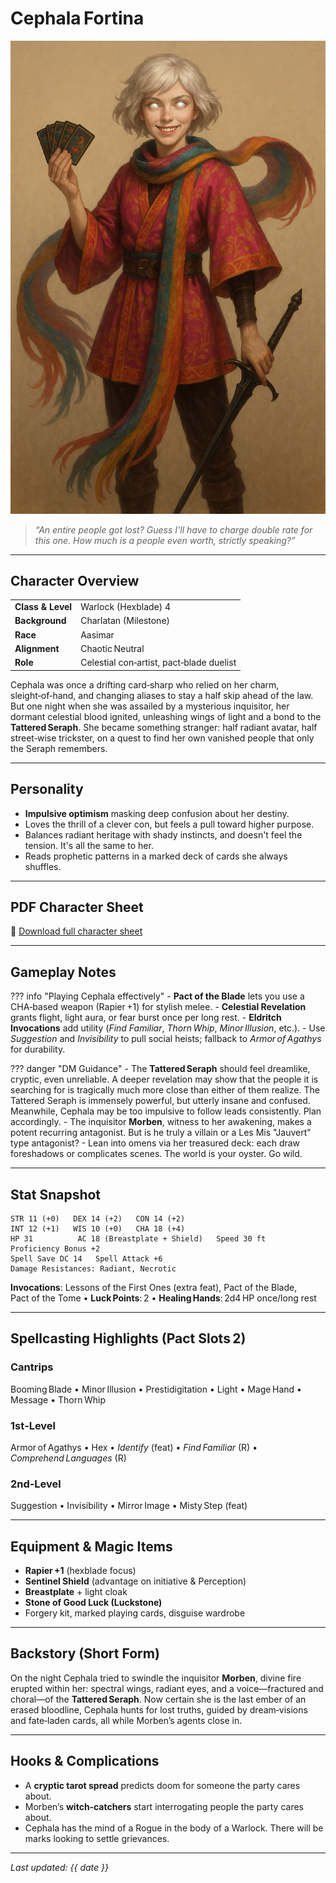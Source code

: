 # Cephala Fortina

![Cephala Fortina](assets/Cephala-Fortina.png)

> *“An entire people got lost? Guess I'll have to charge double rate for this one. How much is a people even worth, strictly speaking?”*

---

## Character Overview

|                   |                                          |
| ----------------- | ---------------------------------------- |
| **Class & Level** | Warlock (Hexblade) 4                     |
| **Background**    | Charlatan (Milestone)                    |
| **Race**          | Aasimar                                  |
| **Alignment**     | Chaotic Neutral                          |
| **Role**          | Celestial con‑artist, pact‑blade duelist |

Cephala was once a drifting card‑sharp who relied on her charm, sleight‑of‑hand, and changing aliases to stay a half skip ahead of the law. But one night when she was assailed by a mysterious inquisitor, her dormant celestial blood ignited, unleashing wings of light and a bond to the **Tattered Seraph**. She became something stranger: half radiant avatar, half street‑wise trickster, on a quest to find her own vanished people that only the Seraph remembers.

---

## Personality

* **Impulsive optimism** masking deep confusion about her destiny.
* Loves the thrill of a clever con, but feels a pull toward higher purpose.
* Balances radiant heritage with shady instincts, and doesn't feel the tension. It's all the same to her.
* Reads prophetic patterns in a marked deck of cards she always shuffles.

---

## PDF Character Sheet

📄 [Download full character sheet](assets/Cephala-Fortina.pdf)

---

## Gameplay Notes

??? info "Playing Cephala effectively"
\- **Pact of the Blade** lets you use a CHA‑based weapon (Rapier +1) for stylish melee.
\- **Celestial Revelation** grants flight, light aura, or fear burst once per long rest.
\- **Eldritch Invocations** add utility (*Find Familiar*, *Thorn Whip*, *Minor Illusion*, etc.).
\- Use *Suggestion* and *Invisibility* to pull social heists; fallback to *Armor of Agathys* for durability.

??? danger "DM Guidance"
\- The **Tattered Seraph** should feel dreamlike, cryptic, even unreliable. A deeper revelation may show that the people it is searching for is tragically much more close than either of them realize. The Tattered Seraph is immensely powerful, but utterly insane and confused. Meanwhile, Cephala may be too impulsive to follow leads consistently. Plan accordingly.
\- The inquisitor **Morben**, witness to her awakening, makes a potent recurring antagonist. But is he truly a villain or a Les Mis "Jauvert" type antagonist?
\- Lean into omens via her treasured deck: each draw foreshadows or complicates scenes. The world is your oyster. Go wild.

---

## Stat Snapshot

```text
STR 11 (+0)   DEX 14 (+2)   CON 14 (+2)
INT 12 (+1)   WIS 10 (+0)   CHA 18 (+4)
HP 31          AC 18 (Breastplate + Shield)   Speed 30 ft
Proficiency Bonus +2
Spell Save DC 14   Spell Attack +6
Damage Resistances: Radiant, Necrotic
```

**Invocations**: Lessons of the First Ones (extra feat), Pact of the Blade, Pact of the Tome  •  **Luck Points**: 2  •  **Healing Hands**: 2d4 HP once/long rest

---

## Spellcasting Highlights (Pact Slots 2)

### Cantrips

Booming Blade • Minor Illusion • Prestidigitation • Light • Mage Hand • Message • Thorn Whip

### 1st‑Level

Armor of Agathys • Hex • *Identify* (feat) • *Find Familiar* (R) • *Comprehend Languages* (R)

### 2nd‑Level

Suggestion • Invisibility • Mirror Image • Misty Step (feat)

---

## Equipment & Magic Items

* **Rapier +1** (hexblade focus)
* **Sentinel Shield** (advantage on initiative & Perception)
* **Breastplate** + light cloak
* **Stone of Good Luck (Luckstone)**
* Forgery kit, marked playing cards, disguise wardrobe

---

## Backstory (Short Form)

On the night Cephala tried to swindle the inquisitor **Morben**, divine fire erupted within her: spectral wings, radiant eyes, and a voice—fractured and choral—of the **Tattered Seraph**. Now certain she is the last ember of an erased bloodline, Cephala hunts for lost truths, guided by dream‑visions and fate‑laden cards, all while Morben’s agents close in.

---

## Hooks & Complications

* A **cryptic tarot spread** predicts doom for someone the party cares about.
* Morben’s **witch‑catchers** start interrogating people the party cares about.
* Cephala has the mind of a Rogue in the body of a Warlock. There will be marks looking to settle grievances.

---

*Last updated: {{ date }}*
